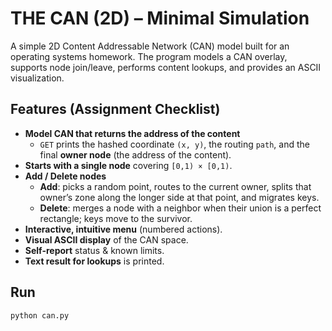 # THE CAN (2D) – Minimal Simulation

A simple 2D Content Addressable Network (CAN) model built for an operating systems homework. The program models a CAN overlay, supports node join/leave, performs content lookups, and provides an ASCII visualization.

## Features (Assignment Checklist)

- **Model CAN that returns the address of the content**
  - `GET` prints the hashed coordinate `(x, y)`, the routing `path`, and the final **owner node** (the address of the content).
- **Starts with a single node** covering `[0,1) × [0,1)`.
- **Add / Delete nodes**
  - **Add**: picks a random point, routes to the current owner, splits that owner’s zone along the longer side at that point, and migrates keys.
  - **Delete**: merges a node with a neighbor when their union is a perfect rectangle; keys move to the survivor.
- **Interactive, intuitive menu** (numbered actions).
- **Visual ASCII display** of the CAN space.
- **Self-report** status & known limits.
- **Text result for lookups** is printed.

## Run

```bash
python can.py
